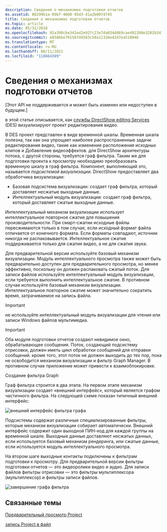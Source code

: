 ```yaml
---
description: Сведения о механизмах подготовки отчетов
ms.assetid: 80299b1a-09bf-4660-95d3-41a2b0074745
title: Сведения о механизмах подготовки отчетов
ms.topic: article
ms.date: 05/31/2018
ms.openlocfilehash: 92a398cbe342ed2e92fc23e7da034dd69cae492208e3201b3419b3999594a135
ms.sourcegitcommit: e858bbe701567d4583c50a11326e42d7ea51804b
ms.translationtype: MT
ms.contentlocale: ru-RU
ms.lasthandoff: 08/11/2021
ms.locfileid: "118664389"
---
```

# <a name="about-the-render-engines"></a>Сведения о механизмах подготовки отчетов

\[Этот API не поддерживается и может быть изменен или недоступен в будущем.\]

в этой статье описывается, как [службы DirectShow editing Services](directshow-editing-services.md) (DES) визуализируют проект редактирования видео.

В DES проект представлен в виде временной шкалы. Временная шкала полезна, так как она упрощает наиболее распространенные задачи редактирования видео, такие как изменение расположения исходных клипов и Добавление видеоэффектов. для DirectShow архитектуры потока, с другой стороны, требуется граф фильтра. Таким же для подготовки проекта к просмотру необходимо преобразовать временную шкалу в граф фильтра. Компонент, выполняющий это, называется *подсистемой визуализации*. DirectShow предоставляет два обработчика визуализации:

-   Базовая подсистема визуализации: создает граф фильтра, который доставляет несжатые выходные данные.
-   Интеллектуальный модуль визуализации: создает граф фильтра, который доставляет сжатые выходные данные.

Интеллектуальный механизм визуализации использует интеллектуальное повторное сжатие для повышения производительности. При смарт-сжатии исходные файлы пересжимаются только в том случае, если исходный формат файла отличается от конечного формата. Если форматы совпадают, источник никогда не распаковывается. Интеллектуальное сжатие поддерживается только для сжатия видео, а не для сжатия звука.

Для предварительной версии используйте базовый механизм визуализации. Модуль интеллектуального просмотра также может быть предварительно доступен для предварительного просмотра, но менее эффективно, поскольку он должен распаковать сжатый поток. Для записи файлов используйте интеллектуальный модуль визуализации, если требуется выполнить интеллектуальное сжатие. В противном случае используйте базовый механизм визуализации. Интеллектуальное повторное сжатие может значительно сократить время, затрачиваемое на запись файла.

> [!IMPORTANT]
> не используйте интеллектуальный модуль визуализации для чтения или записи Windows файлов мультимедиа.

 

> [!IMPORTANT]
> Оба модуля подготовки отчетов создают невидимое окно, обрабатывающее сообщения. Поток, создающий подсистему отрисовки, должен иметь цикл обработки сообщений для отправки сообщений. кроме того, этот поток не должен выходить до тех пор, пока не освободится механизм визуализации и фильтр Graph Manager. В противном случае приложение может привести к взаимоблокировке.

 

Создание фильтра Graph

Граф фильтра строится в два этапа. На первом этапе механизм визуализации создает «внешний интерфейс», который является графом частичного фильтра. На следующей схеме показан типичный внешний интерфейс:

![внешний интерфейс фильтра графа](images/rendeng1.png)

Подсистемы содержат различные специализированные фильтры, которые механизм визуализации собирает автоматически. Внешний интерфейс содержит один выходной ПИН-код для каждой группы на временной шкале. Выходные данные доставляют несжатых данных, если используется базовый механизм рендеринга, или сжатые данные, если используется модуль интеллектуального просмотра.

На втором шаге выходные контакты подключены к фильтрам подготовки к просмотру. Для предварительной версии фильтры подготовки отчетов — это видеоролики видео и аудио. Для записи файлов фильтры отрисовки — это фильтры мультиплексора (мультиплексор) и фильтры записи файлов.

![завершение графа фильтра](images/rendeng2.png)

## <a name="related-topics"></a>Связанные темы

<dl> <dt>

[Предварительный просмотр Project](previewing-a-project.md)
</dt> <dt>

[запись Project в файл](writing-a-project-to-a-file.md)
</dt> </dl>

 

 



